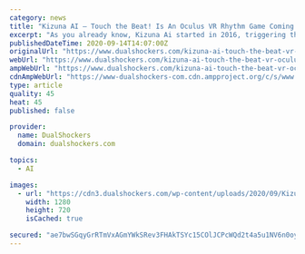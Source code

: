 ```yaml
---
category: news
title: "Kizuna AI – Touch the Beat! Is An Oculus VR Rhythm Game Coming This October For All VTuber Fans"
excerpt: "As you already know, Kizuna Ai started in 2016, triggering the VTuber (Virtual YouTuber) boom. Every Japanese company or game studio nowadays has their own VTuber for promotion, and there are multiple companies who started specializing in VTubers."
publishedDateTime: 2020-09-14T14:07:00Z
originalUrl: "https://www.dualshockers.com/kizuna-ai-touch-the-beat-vr-oculus/"
webUrl: "https://www.dualshockers.com/kizuna-ai-touch-the-beat-vr-oculus/"
ampWebUrl: "https://www.dualshockers.com/kizuna-ai-touch-the-beat-vr-oculus/amp/"
cdnAmpWebUrl: "https://www-dualshockers-com.cdn.ampproject.org/c/s/www.dualshockers.com/kizuna-ai-touch-the-beat-vr-oculus/amp/"
type: article
quality: 45
heat: 45
published: false

provider:
  name: DualShockers
  domain: dualshockers.com

topics:
  - AI

images:
  - url: "https://cdn3.dualshockers.com/wp-content/uploads/2020/09/Kizuna-AI-Touch-the-Beat-feature.jpg"
    width: 1280
    height: 720
    isCached: true

secured: "ae7bwSGqyGrRTmVxAGmYWkSRev3FHAkTSYc15COlJCPcWQd2t4a5u1NV6n0oy9Eq5iY8/V6tF2KS04fA186L2SqhpjwprWau67fAOrjj7jYUjiTxc/s/434P3QfLFgLA/EImK85gFaAtc8cjK7qLTe0UlsuFWyxtCxaSQaryPaQPnwy9sTlB7mbIRJ5JMRcCs9+IZ5ec3hAp8TzLQX+n77ZqIc1AXY6uKjP/CKEUVCuv9X+ztqtWU4mWTLav3iR7yFxRZ2HHcAvjrpeT8LNo2tHDL09N5FCAle5rozKPAjLxA90Sw+xF1AhlnqzpzmkQZwY3ap9KgHOa+B8Kmw6cBsQOqOjip5Jutz83TCnvz+w=;d6GRpACECVKPLWTlbxVpoQ=="
---
```


